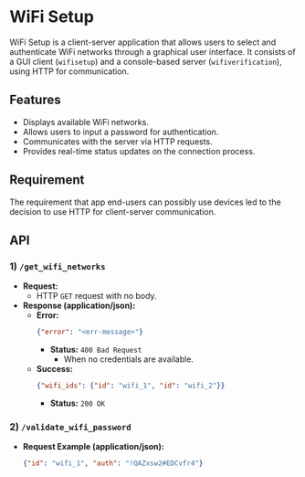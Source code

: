 # WiFi Setup

WiFi Setup is a client-server application that allows users to select and authenticate WiFi networks through a graphical user interface. It consists of a GUI client (`wifisetup`) and a console-based server (`wifiverification`), using HTTP for communication.

## Features
- Displays available WiFi networks.
- Allows users to input a password for authentication.
- Communicates with the server via HTTP requests.
- Provides real-time status updates on the connection process.

## Requirement
The requirement that app end-users can possibly use devices led to the decision to use HTTP for client-server communication.

## API
### 1) `/get_wifi_networks`
- **Request:**  
  - HTTP `GET` request with no body.
- **Response (application/json):**  
  - **Error:**  
    ```json
    {"error": "<err-message>"}
    ```
    - **Status:** `400 Bad Request`  
      - When no credentials are available.
  - **Success:**  
    ```json
    {"wifi_ids": {"id": "wifi_1", "id": "wifi_2"}}
    ```
    - **Status:** `200 OK`

### 2) `/validate_wifi_password`
- **Request Example (application/json):**  
  ```json
  {"id": "wifi_1", "auth": "!QAZxsw2#EDCvfr4"}